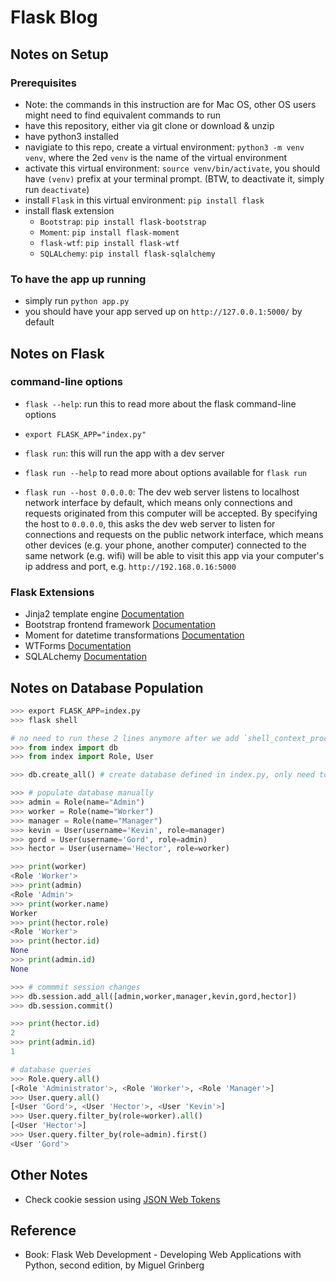 # Flask Blog

## Notes on Setup

### Prerequisites

- Note: the commands in this instruction are for Mac OS, other OS users might need to find equivalent commands to run
- have this repository, either via git clone or download & unzip
- have python3 installed
- navigiate to this repo, create a virtual environment: `python3 -m venv venv`, where the 2ed `venv` is the name of the virtual environment
- activate this virtual environment: `source venv/bin/activate`, you should have `(venv)` prefix at your terminal prompt. (BTW, to deactivate it, simply run `deactivate`)
- install `Flask` in this virtual environment: `pip install flask`
- install flask extension 
  - `Bootstrap`: `pip install flask-bootstrap`
  - `Moment`: `pip install flask-moment`
  - `flask-wtf`: `pip install flask-wtf`
  - `SQLALchemy`: `pip install flask-sqlalchemy`

### To have the app up running

- simply run `python app.py`
- you should have your app served up on `http://127.0.0.1:5000/` by default

## Notes on Flask

### command-line options

- `flask --help`: run this to read more about the flask command-line options

- `export FLASK_APP="index.py"`
- `flask run`: this will run the app with a dev server

- `flask run --help` to read more about options available for `flask run`
- `flask run --host 0.0.0.0`: The dev web server listens to localhost network interface by default, which means only connections and requests originated from this computer will be accepted. By specifying the host to `0.0.0.0`, this asks the dev web server to listen for connections and requests on the public network interface, which means other devices (e.g. your phone, another computer) connected to the same network (e.g. wifi) will be able to visit this app via your computer's ip address and port, e.g. `http://192.168.0.16:5000`

### Flask Extensions

- Jinja2 template engine [Documentation](https://jinja.palletsprojects.com/en/2.11.x/)
- Bootstrap frontend framework [Documentation](https://getbootstrap.com/docs/4.3/getting-started/introduction/)
- Moment for datetime transformations [Documentation](https://momentjs.com/docs/#/displaying/)
- WTForms [Documentation](https://wtforms.readthedocs.io/en/stable/)
- SQLALchemy [Documentation](https://flask-sqlalchemy.palletsprojects.com/en/2.x/)


## Notes on Database Population

```python & bash
>>> export FLASK_APP=index.py
>>> flask shell

# no need to run these 2 lines anymore after we add `shell_context_processor` in index.py
>>> from index import db
>>> from index import Role, User

>>> db.create_all() # create database defined in index.py, only need to run once

>>> # populate database manually
>>> admin = Role(name="Admin")
>>> worker = Role(name="Worker")
>>> manager = Role(name="Manager")
>>> kevin = User(username='Kevin', role=manager)
>>> gord = User(username='Gord', role=admin)
>>> hector = User(username='Hector', role=worker)

>>> print(worker)
<Role 'Worker'>
>>> print(admin)
<Role 'Admin'>
>>> print(worker.name)
Worker
>>> print(hector.role)
<Role 'Worker'>
>>> print(hector.id)
None
>>> print(admin.id)
None

>>> # commmit session changes
>>> db.session.add_all([admin,worker,manager,kevin,gord,hector])
>>> db.session.commit()

>>> print(hector.id)
2
>>> print(admin.id)
1

# database queries
>>> Role.query.all()
[<Role 'Administrator'>, <Role 'Worker'>, <Role 'Manager'>]
>>> User.query.all()
[<User 'Gord'>, <User 'Hector'>, <User 'Kevin'>]
>>> User.query.filter_by(role=worker).all()
[<User 'Hector'>]
>>> User.query.filter_by(role=admin).first()
<User 'Gord'>
```

## Other Notes

- Check cookie session using [JSON Web Tokens](https://jwt.io/)

## Reference

- Book: Flask Web Development - Developing Web Applications with Python, second edition, by Miguel Grinberg